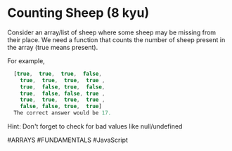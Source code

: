 # Counting Sheep (8 kyu)

Consider an array/list of sheep where some sheep may be missing from their place. We need a function that counts the number of sheep present in the array (true means present).

For example,
```JavaScript
  [true,  true,  true,  false,
    true,  true,  true,  true ,
    true,  false, true,  false,
    true,  false, false, true ,
    true,  true,  true,  true ,
    false, false, true,  true]
  The correct answer would be 17.
```

Hint: Don't forget to check for bad values like null/undefined

#ARRAYS #FUNDAMENTALS #JavaScript